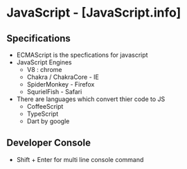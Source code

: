 # JavaScript - [JavaScript.info]

## Specifications
  - ECMAScript is the specfications for javascript
  - JavaScript Engines
      - V8 : chrome
      - Chakra / ChakraCore - IE
      - SpiderMonkey - Firefox
      - SqurielFish - Safari
  - There are languages which convert thier code to JS
      - CoffeeScript
      - TypeScript
      - Dart by google
 
 
 ## Developer Console
  - Shift + Enter for multi line console command
 
